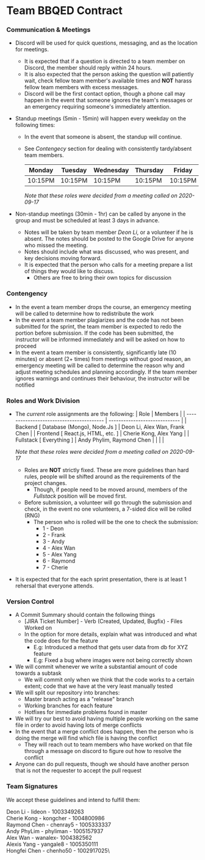 Team BBQED Contract
====================

### **Communication & Meetings**

- Discord will be used for quick questions, messaging, and as the location for meetings.
    - It is expected that if a question is directed to a team member on Discord, the member should reply within 24 hours.
    - It is also expected that the person asking the question will patiently wait, check fellow team member's available times and **NOT** harass fellow team members with excess messages.
    - Discord will be the first contact option, though a phone call may happen in the event that someone ignores the team's messages or an emergency requiring someone's immediately attention.
- Standup meetings (5min - 15min) will happen every weekday on the following times:
    - In the event that someone is absent, the standup will continue.
    - See *Contengecy* section for dealing with consistently tardy/absent team members.

        | Monday  | Tuesday | Wednesday | Thursday | Friday |
        |---------|---------|-----------|----------|--------|
        | 10:15PM | 10:15PM |  10:15PM  | 10:15PM  | 10:15PM |
        *Note that these roles were decided from a meeting called on 2020-09-17*

- Non-standup meetings (30min - 1hr) can be called by anyone in the group and must be scheduled at least 3 days in advance.
    - Notes will be taken by team member *Deon Li*, or a volunteer if he is absent. The notes should be posted to the Google Drive for anyone who missed the meeting.
    - Notes should include what was discussed, who was present, and key decisions moving forward.
    - It is expected that the person who calls for a meeting prepare a list of things they would like to discuss.
        - Others are free to bring their own topics for discussion

### **Contengency**

- In the event a team member drops the course, an emergency meeting will be called to determine how to redistribute the work
- In the event a team member plagiarizes and the code has not been submitted for the sprint, the team member is expected to redo the portion before submission. If the code has been submitted, the instructor will be informed immediately and will be asked on how to proceed
- In the event a team member is consistently, significantly late (10 minutes) or absent (2+ times) from meetings without good reason, an emergency meeting will be called to determine the reason why and adjust meeting schedules and planning accordingly. If the team member ignores warnings and continues their behaviour, the instructor will be notified

### **Roles and Work Division**

- The *current* role assignments are the following:
    | Role                                     | Members                       |
    | ---------------------------------------- | ----------------------------- |
    | Backend [ Database (Mongo), Node.Js ]    | Deon Li, Alex Wan, Frank Chen |
    | Frontend [ React.js, HTML, etc. ]        | Cherie Kong, Alex Yang       |
    | Fullstack [ Everything ]                 | Andy Phylim, Raymond Chen     |
    |                                          |                               |
    
    *Note that these roles were decided from a meeting called on 2020-09-17*
    - Roles are **NOT** strictly fixed. These are more guidelines than hard rules, people will be shifted around as the requirements of the project changes.
        - Though, if people need to be moved around, members of the *Fullstack* position will be moved first.
    - Before submission, a volunteer will go through the submission and check, in the event no one volunteers, a 7-sided dice will be rolled (RNG)
        - The person who is rolled will be the one to check the submission:
            - 1 - Deon
            - 2 - Frank
            - 3 - Andy
            - 4 - Alex Wan
            - 5 - Alex Yang
            - 6 - Raymond
            - 7 - Cherie

- It is expected that for the each sprint presentation, there is at least 1 rehersal that everyone attends.

### **Version Control**

- A Commit Summary should contain the following things
    - [JIRA Ticket Number] - Verb (Created, Updated, Bugfix) - Files Worked on
    - In the option for more details, explain what was introduced and what the code does for the feature
        - E.g: Introduced a method that gets user data from db for XYZ feature
        - E.g: Fixed a bug where images were not being correctly shown
- We will commit whenever we write a substantial amount of code towards a subtask
    - We will commit only when we think that the code works to a certain extent; code that we have at the very least manually tested
- We will split our repository into branches:
    - Master branch acting as a "release" branch
    - Working branches for each feature
    - Hotfixes for immediate problems found in master
- We will try our best to avoid having multiple people working on the same file in order to avoid having lots of merge conflicts
- In the event that a merge conflict does happen, then the person who is doing the merge will find which file is having the conflict
    - They will reach out to team members who have worked on that file through a message on discord to figure out how to resolve the conflict
- Anyone can do pull requests, though we should have another person that is not the requester to accept the pull request 

### **Team Signatures**

We accept these guidelines and intend to fulfill them:

Deon Li - lideon - 1003349263\
Cherie Kong - kongcher - 1004800986\
Raymond Chen - chenray5 - 1005333337\
Andy PhyLim - phyliman - 1005157937\
Alex Wan - wanalex- 1004382562\
Alexis Yang - yangale8 - 1005350111\
Hongfei Chen - chenho50 - 1002917025\
